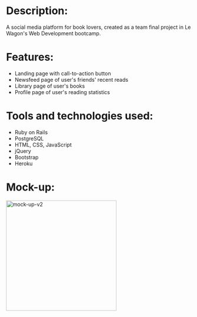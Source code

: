 # Description:
A social media platform for book lovers, created as a team final project in Le Wagon's Web Development bootcamp.

# Features:
* Landing page with call-to-action button
* Newsfeed page of user's friends' recent reads
* Library page of user's books
* Profile page of user's reading statistics


# Tools and technologies used:
* Ruby on Rails
* PostgreSQL
* HTML, CSS, JavaScript
* jQuery
* Bootstrap
* Heroku

# Mock-up:
<img src="https://github.com/Willhol60/phasebook/blob/master/Phasebook-V2.png" alt="mock-up-v2" width="300"/>

